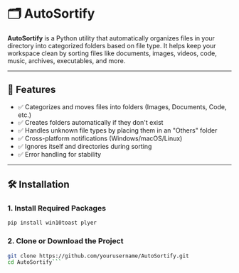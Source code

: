 # 🗂️ AutoSortify

**AutoSortify** is a Python utility that automatically organizes files in your directory into categorized folders based on file type. It helps keep your workspace clean by sorting files like documents, images, videos, code, music, archives, executables, and more.

---

## 📌 Features

- ✅ Categorizes and moves files into folders (Images, Documents, Code, etc.)
- ✅ Creates folders automatically if they don't exist
- ✅ Handles unknown file types by placing them in an "Others" folder
- ✅ Cross-platform notifications (Windows/macOS/Linux)
- ✅ Ignores itself and directories during sorting
- ✅ Error handling for stability

---

## 🛠️ Installation

### 1. Install Required Packages

```bash
pip install win10toast plyer

```

### 2. Clone or Download the Project

```bash
git clone https://github.com/yourusername/AutoSortify.git
cd AutoSortify```


